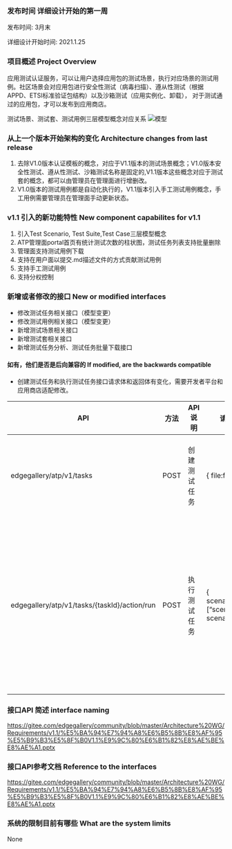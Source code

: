 ### 发布时间 详细设计开始的第一周
发布时间: 3月末

详细设计开始时间: 2021.1.25
### 项目概述 Project Overview
应用测试认证服务，可以让用户选择应用包的测试场景，执行对应场景的测试用例。社区场景会对应用包进行安全性测试（病毒扫描）、遵从性测试（根据APPD、ETSI标准验证包结构）以及沙箱测试（应用实例化、卸载）， 对于测试通过的应用包，才可以发布到应用商店。

测试场景、测试套、测试用例三层模型概念对应关系
![模型](https://images.gitee.com/uploads/images/2021/0201/144135_8b426622_7854857.png "model.png")



### 从上一个版本开始架构的变化 Architecture changes from last release
1. 去除V1.0版本认证模板的概念，对应于V1.1版本的测试场景概念；V1.0版本安全性测试、遵从性测试、沙箱测试名称是固定的,V1.1版本这些概念对应于测试套的概念，都可以由管理员在管理面进行增删改。
2. V1.0版本的测试用例都是自动化执行的，V1.1版本引入手工测试用例概念，手工用例需要管理员在管理面手动更新状态。

### v1.1 引入的新功能特性 New component capabilites for v1.1
1. 引入Test Scenario, Test Suite,Test Case三层模型概念
2. ATP管理面portal首页有统计测试次数的柱状图，测试任务列表支持批量删除
3. 管理面支持测试用例下载
4. 支持在用户面以提交.md描述文件的方式贡献测试用例
5. 支持手工测试用例
6. 支持分权控制

### 新增或者修改的接口 New or modified interfaces
* 修改测试任务相关接口（模型变更）
* 修改测试用例相关接口（模型变更）
* 新增测试场景相关接口
* 新增测试套相关接口
* 新增测试任务分析、测试任务批量下载接口

#### 如有，他们是否是后向兼容的 If modified, are the backwards compatible
* 创建测试任务和执行测试任务接口请求体和返回体有变化，需要开发者平台和应用商店适配修改。

| API                                          | 方法   | API说明  | 请求体                                            | 返回体                                                                                                                                                                                                                                                                                                                                                                                                                                                                                                                                                                                                                                          | 变更说明                                 |
|----------------------------------------------|------|--------|------------------------------------------------|----------------------------------------------------------------------------------------------------------------------------------------------------------------------------------------------------------------------------------------------------------------------------------------------------------------------------------------------------------------------------------------------------------------------------------------------------------------------------------------------------------------------------------------------------------------------------------------------------------------------------------------------|--------------------------------------|
| edgegallery/atp/v1/tasks                     | POST | 创建测试任务 | {     file:file }                              | {    "id":"",    "packagePath”:"",    "appName":"",    "appVersion":"",    "providerId”:"",    "status":"",    "createTime":123456789,    "user":{        "userId"："",        "userName":""    } }                                                                                                                                                                                                                                                                                                                                                                                                                                           | 请求体去掉了isRun字段，返回体去掉了testCaseDetail字段 |
| edgegallery/atp/v1/tasks/{taskId}/action/run | POST | 执行测试任务 | { scenarioIdList: [“scenario1”,” scenario2”] } | {    "id":"",    "packagePath”:"",    "appName":"",    "appVersion":"",    "providerId”:"",    "status":"",    "createTime":123456789,    "user":{        "userId"："",        "userName":""    }  “testScenarios":[     {           "id":"",       "nameCh":"联通场景",       "nameEn":"",       "testSuites":[        {           "id":"",           "nameCh":"安全性测试",           "nameEn":"",           "testCases":[              {                "id":"",                "nameCh":"防炸弹攻击校验",                "nameEn":"",                "result":"",                "reason":""              }             ]         }        ]        } ] } | 请求体增加了场景id列表，返回体testCaseDetail格式变更   |


### 接口API 简述 interface naming
https://gitee.com/edgegallery/community/blob/master/Architecture%20WG/Requirements/v1.1/%E5%BA%94%E7%94%A8%E6%B5%8B%E8%AF%95%E5%B9%B3%E5%8F%B0V1.1%E9%9C%80%E6%B1%82%E8%AE%BE%E8%AE%A1.pptx

### 接口API参考文档 Reference to the interfaces
https://gitee.com/edgegallery/community/blob/master/Architecture%20WG/Requirements/v1.1/%E5%BA%94%E7%94%A8%E6%B5%8B%E8%AF%95%E5%B9%B3%E5%8F%B0V1.1%E9%9C%80%E6%B1%82%E8%AE%BE%E8%AE%A1.pptx

### 系统的限制目前有哪些 What are the system limits
None